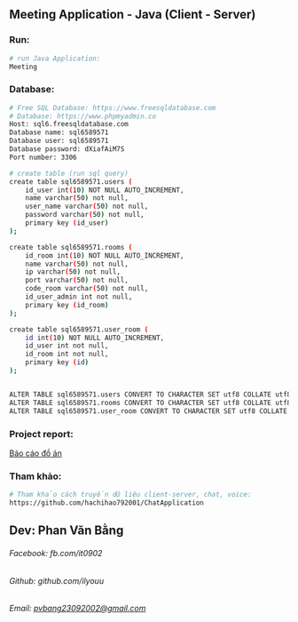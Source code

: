 ## Meeting Application - Java (Client - Server)

### Run:
```bash
# run Java Application:
Meeting
```

### Database:
```bash
# Free SQL Database: https://www.freesqldatabase.com
# Database: https://www.phpmyadmin.co
Host: sql6.freesqldatabase.com
Database name: sql6589571
Database user: sql6589571
Database password: dXiafAiM7S
Port number: 3306

# create table (run sql query)
create table sql6589571.users (
    id_user int(10) NOT NULL AUTO_INCREMENT,
    name varchar(50) not null,
    user_name varchar(50) not null,
    password varchar(50) not null,
    primary key (id_user)
);

create table sql6589571.rooms (
    id_room int(10) NOT NULL AUTO_INCREMENT,
    name varchar(50) not null,
    ip varchar(50) not null,
    port varchar(50) not null,
    code_room varchar(50) not null,
    id_user_admin int not null,
    primary key (id_room)
);

create table sql6589571.user_room (
    id int(10) NOT NULL AUTO_INCREMENT,
    id_user int not null,
    id_room int not null,
    primary key (id)
);


ALTER TABLE sql6589571.users CONVERT TO CHARACTER SET utf8 COLLATE utf8_unicode_ci;
ALTER TABLE sql6589571.rooms CONVERT TO CHARACTER SET utf8 COLLATE utf8_unicode_ci;
ALTER TABLE sql6589571.user_room CONVERT TO CHARACTER SET utf8 COLLATE utf8_unicode_ci;
```

### Project report:
[Báo cáo đồ án](./do-an/bao-cao-do-an-co-so-4.pdf)

### Tham khảo:
```bash
# Tham khảo cách truyền dữ liệu client-server, chat, voice:
https://github.com/hachihao792001/ChatApplication
```

## Dev: Phan Văn Bằng
###### Facebook: fb.com/it0902
###### Github: github.com/ilyouu
###### Email: pvbang23092002@gmail.com

